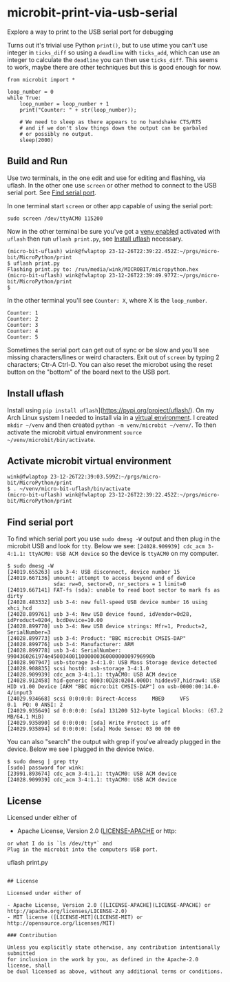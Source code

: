 # microbit-print-via-usb-serial

Explore a way to print to the USB serial port for debugging

Turns out it's trivial use Python `print()`, but to use
utime you can't use integer in `ticks_diff` so using a
`deadline` with `ticks_add`, which can use an integer to
calculate the `deadline` you can then use `ticks_diff`.
This seems to work, maybe there are other techniques but
this is good enough for now.

```
from microbit import *

loop_number = 0
while True:
    loop_number = loop_number + 1
    print("Counter: " + str(loop_number));

    # We need to sleep as there appears to no handshake CTS/RTS
    # and if we don't slow things down the output can be garbaled
    # or possibly no output.
    sleep(2000)
```

## Build and Run

Use two terminals, in the one edit and use for editing
and flashing, via uflash. In the other one use `screen`
or other method to connect to the USB serial port.
See [Find serial port](#find-serial-port).

In one terminal start `screen` or other app capable of
using the serial port:
```
sudo screen /dev/ttyACM0 115200
```

Now in the other terminal be sure you've got a
[venv enabled](#activate-microbit-virtual-environment)
activated with `uflash` then run
`uflash print.py`, see [Install uflash](#install-uflash)
necessary.

```
(micro-bit-uflash) wink@fwlaptop 23-12-26T22:39:22.452Z:~/prgs/micro-bit/MicroPython/print
$ uflash print.py
Flashing print.py to: /run/media/wink/MICROBIT/micropython.hex
(micro-bit-uflash) wink@fwlaptop 23-12-26T22:39:49.977Z:~/prgs/micro-bit/MicroPython/print
$ 
```

In the other terminal you'll see `Counter: X`,
where X is the `loop_number`.
```
Counter: 1
Counter: 2
Counter: 3
Counter: 4
Counter: 5
```

Sometimes the serial port can get out of sync or
be slow and you'll see missing characters/lines or
weird characters. Exit out of `screen` by typing 2
characters; Ctr-A Ctrl-D. You can also reset the
microbot using the reset button on the "bottom" of
the board next to the USB port.

## Install uflash

Install using `pip install uflash`](https://pypi.org/project/uflash/). On my
Arch Linux system I needed to install via in a
[virtual environment](https://wiki.archlinux.org/title/Python/Virtual_environment).
I created `mkdir ~/venv` and then created `python -m venv/microbit ~/venv/`. To
then activate the microbit virtual environment `source ~/venv/microbit/bin/activate`.

## Activate microbit virtual environment

```
wink@fwlaptop 23-12-26T22:39:03.599Z:~/prgs/micro-bit/MicroPython/print
$ . ~/venv/micro-bit-uflash/bin/activate
(micro-bit-uflash) wink@fwlaptop 23-12-26T22:39:22.452Z:~/prgs/micro-bit/MicroPython/print
```

## Find serial port

To find which serial port you use `sudo dmesg -W` output
and then plug in the microbit USB and look for `tty`. Below
we see: `[24028.909939] cdc_acm 3-4:1.1: ttyACM0: USB ACM device`
so the device is `ttyACM0` on my computer.
``` 
$ sudo dmesg -W
[24019.655263] usb 3-4: USB disconnect, device number 15
[24019.667136] umount: attempt to access beyond end of device
               sda: rw=0, sector=0, nr_sectors = 1 limit=0
[24019.667141] FAT-fs (sda): unable to read boot sector to mark fs as dirty
[24028.483332] usb 3-4: new full-speed USB device number 16 using xhci_hcd
[24028.899761] usb 3-4: New USB device found, idVendor=0d28, idProduct=0204, bcdDevice=10.00
[24028.899770] usb 3-4: New USB device strings: Mfr=1, Product=2, SerialNumber=3
[24028.899773] usb 3-4: Product: "BBC micro:bit CMSIS-DAP"
[24028.899776] usb 3-4: Manufacturer: ARM
[24028.899778] usb 3-4: SerialNumber: 9904360261974e450034001100000036000000009796990b
[24028.907947] usb-storage 3-4:1.0: USB Mass Storage device detected
[24028.908835] scsi host0: usb-storage 3-4:1.0
[24028.909939] cdc_acm 3-4:1.1: ttyACM0: USB ACM device
[24028.912458] hid-generic 0003:0D28:0204.000D: hiddev97,hidraw4: USB HID v1.00 Device [ARM "BBC micro:bit CMSIS-DAP"] on usb-0000:00:14.0-4/input3
[24029.934668] scsi 0:0:0:0: Direct-Access     MBED     VFS              0.1  PQ: 0 ANSI: 2
[24029.935649] sd 0:0:0:0: [sda] 131200 512-byte logical blocks: (67.2 MB/64.1 MiB)
[24029.935890] sd 0:0:0:0: [sda] Write Protect is off
[24029.935894] sd 0:0:0:0: [sda] Mode Sense: 03 00 00 00
```

You can also "search" the output with grep if you've
already plugged in the device. Below we see I plugged in
the device twice.
```
$ sudo dmesg | grep tty
[sudo] password for wink: 
[23991.893674] cdc_acm 3-4:1.1: ttyACM0: USB ACM device
[24028.909939] cdc_acm 3-4:1.1: ttyACM0: USB ACM device
```

## License

Licensed under either of

- Apache License, Version 2.0 ([LICENSE-APACHE](LICENSE-APACHE) or http:
```
or what I do is `ls /dev/tty*` and 
Plug in the microbit into the computers USB port.
```
uflash print.py
```

## License

Licensed under either of

- Apache License, Version 2.0 ([LICENSE-APACHE](LICENSE-APACHE) or http://apache.org/licenses/LICENSE-2.0)
- MIT license ([LICENSE-MIT](LICENSE-MIT) or http://opensource.org/licenses/MIT)

### Contribution

Unless you explicitly state otherwise, any contribution intentionally submitted
for inclusion in the work by you, as defined in the Apache-2.0 license, shall
be dual licensed as above, without any additional terms or conditions.


